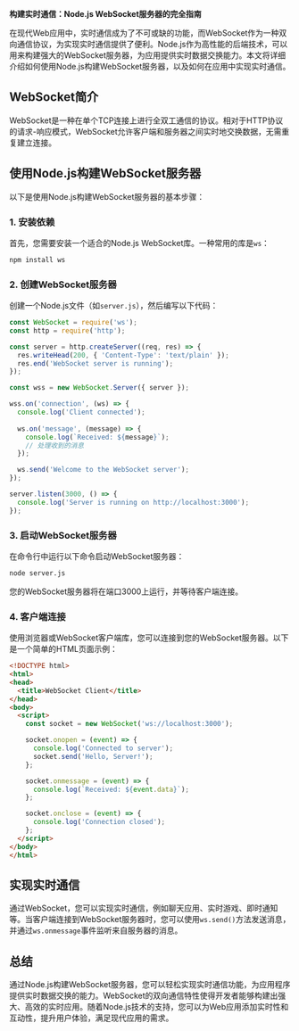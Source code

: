 **构建实时通信：Node.js WebSocket服务器的完全指南**

在现代Web应用中，实时通信成为了不可或缺的功能，而WebSocket作为一种双向通信协议，为实现实时通信提供了便利。Node.js作为高性能的后端技术，可以用来构建强大的WebSocket服务器，为应用提供实时数据交换能力。本文将详细介绍如何使用Node.js构建WebSocket服务器，以及如何在应用中实现实时通信。

## **WebSocket简介**

WebSocket是一种在单个TCP连接上进行全双工通信的协议。相对于HTTP协议的请求-响应模式，WebSocket允许客户端和服务器之间实时地交换数据，无需重复建立连接。

## **使用Node.js构建WebSocket服务器**

以下是使用Node.js构建WebSocket服务器的基本步骤：

### **1. 安装依赖**

首先，您需要安装一个适合的Node.js WebSocket库。一种常用的库是`ws`：

```bash
npm install ws
```

### **2. 创建WebSocket服务器**

创建一个Node.js文件（如`server.js`），然后编写以下代码：

```javascript
const WebSocket = require('ws');
const http = require('http');

const server = http.createServer((req, res) => {
  res.writeHead(200, { 'Content-Type': 'text/plain' });
  res.end('WebSocket server is running');
});

const wss = new WebSocket.Server({ server });

wss.on('connection', (ws) => {
  console.log('Client connected');
  
  ws.on('message', (message) => {
    console.log(`Received: ${message}`);
    // 处理收到的消息
  });

  ws.send('Welcome to the WebSocket server');
});

server.listen(3000, () => {
  console.log('Server is running on http://localhost:3000');
});
```

### **3. 启动WebSocket服务器**

在命令行中运行以下命令启动WebSocket服务器：

```bash
node server.js
```

您的WebSocket服务器将在端口3000上运行，并等待客户端连接。

### **4. 客户端连接**

使用浏览器或WebSocket客户端库，您可以连接到您的WebSocket服务器。以下是一个简单的HTML页面示例：

```html
<!DOCTYPE html>
<html>
<head>
  <title>WebSocket Client</title>
</head>
<body>
  <script>
    const socket = new WebSocket('ws://localhost:3000');

    socket.onopen = (event) => {
      console.log('Connected to server');
      socket.send('Hello, Server!');
    };

    socket.onmessage = (event) => {
      console.log(`Received: ${event.data}`);
    };

    socket.onclose = (event) => {
      console.log('Connection closed');
    };
  </script>
</body>
</html>
```

## **实现实时通信**

通过WebSocket，您可以实现实时通信，例如聊天应用、实时游戏、即时通知等。当客户端连接到WebSocket服务器时，您可以使用`ws.send()`方法发送消息，并通过`ws.onmessage`事件监听来自服务器的消息。

## **总结**

通过Node.js构建WebSocket服务器，您可以轻松实现实时通信功能，为应用程序提供实时数据交换的能力。WebSocket的双向通信特性使得开发者能够构建出强大、高效的实时应用。随着Node.js技术的支持，您可以为Web应用添加实时性和互动性，提升用户体验，满足现代应用的需求。